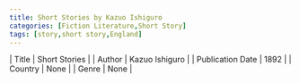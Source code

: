 ```yaml
---
title: Short Stories by Kazuo Ishiguro
categories: [Fiction Literature,Short Story]
tags: [story,short story,England]
---
```

        
| Title | Short Stories  |
| Author |  Kazuo Ishiguro  |
| Publication Date | 1892   |
| Country | None |
| Genre | None  |
        
